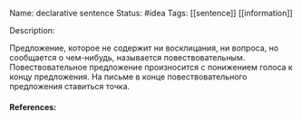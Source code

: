 Name: declarative sentence
Status: #idea
Tags: [[sentence]] [[information]]

Description:

Предложение, которое не содержит ни восклицания, ни вопроса, но сообщается о чем-нибудь, называется повествовательным.
Повествовательное предложение произносится с понижением голоса к концу предложения.
На письме в конце повествовательного предложения ставиться точка.

#### References:
